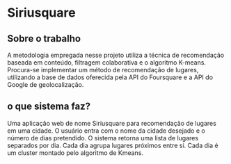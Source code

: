 # Siriusquare
## Sobre o trabalho
A metodologia empregada nesse projeto utiliza a técnica de recomendação baseada em conteúdo, filtragem colaborativa e o algoritmo K-means. Procura-se implementar um método de recomendação de lugares, utilizando a base de dados oferecida pela API do Foursquare e a API do Google de geolocalização.

## o que sistema faz?
Uma aplicação web de nome Siriusquare para recomendação de lugares em uma cidade.
O usuário entra com o nome da cidade desejado e o número de dias pretendido.
O sistema retorna uma lista de lugares separados por dia. Cada dia agrupa lugares próximos entre si. Cada dia é um cluster montado pelo algoritmo de Kmeans.

